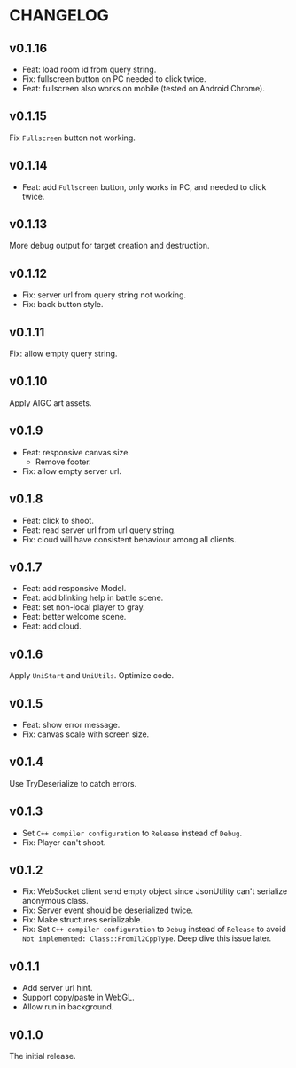 # CHANGELOG

## v0.1.16

- Feat: load room id from query string.
- Fix: fullscreen button on PC needed to click twice.
- Feat: fullscreen also works on mobile (tested on Android Chrome).

## v0.1.15

Fix `Fullscreen` button not working.

## v0.1.14

- Feat: add `Fullscreen` button, only works in PC, and needed to click twice.

## v0.1.13

More debug output for target creation and destruction.

## v0.1.12

- Fix: server url from query string not working.
- Fix: back button style.

## v0.1.11

Fix: allow empty query string.

## v0.1.10

Apply AIGC art assets.

## v0.1.9

- Feat: responsive canvas size.
  - Remove footer.
- Fix: allow empty server url.

## v0.1.8

- Feat: click to shoot.
- Feat: read server url from url query string.
- Fix: cloud will have consistent behaviour among all clients.

## v0.1.7

- Feat: add responsive Model.
- Feat: add blinking help in battle scene.
- Feat: set non-local player to gray.
- Feat: better welcome scene.
- Feat: add cloud.

## v0.1.6

Apply `UniStart` and `UniUtils`. Optimize code.

## v0.1.5

- Feat: show error message.
- Fix: canvas scale with screen size.

## v0.1.4

Use TryDeserialize to catch errors.

## v0.1.3

- Set `C++ compiler configuration` to `Release` instead of `Debug`.
- Fix: Player can't shoot.

## v0.1.2

- Fix: WebSocket client send empty object since JsonUtility can't serialize anonymous class.
- Fix: Server event should be deserialized twice.
- Fix: Make structures serializable.
- Fix: Set `C++ compiler configuration` to `Debug` instead of `Release` to avoid `Not implemented: Class::FromIl2CppType`. Deep dive this issue later.

## v0.1.1

- Add server url hint.
- Support copy/paste in WebGL.
- Allow run in background.

## v0.1.0

The initial release.
